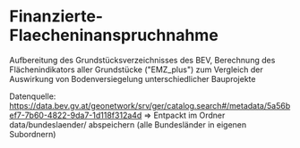 # Finanzierte-Flaecheninanspruchnahme
Aufbereitung des Grundstücksverzeichnisses des BEV, Berechnung des Flächenindikators aller Grundstücke ("EMZ_plus") zum Vergleich der Auswirkung von Bodenversiegelung unterschiedlicher Bauprojekte

Datenquelle: https://data.bev.gv.at/geonetwork/srv/ger/catalog.search#/metadata/5a56bef7-7b60-4822-9da7-1d118f312a4d
=> Entpackt im Ordner data/bundeslaender/ abspeichern (alle Bundesländer in eigenen Subordnern)

